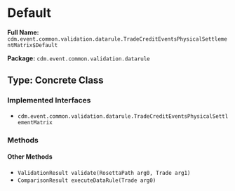 # Default

**Full Name:** `cdm.event.common.validation.datarule.TradeCreditEventsPhysicalSettlementMatrix$Default`

**Package:** `cdm.event.common.validation.datarule`

## Type: Concrete Class

### Implemented Interfaces

- `cdm.event.common.validation.datarule.TradeCreditEventsPhysicalSettlementMatrix`

### Methods

#### Other Methods

- `ValidationResult validate(RosettaPath arg0, Trade arg1)`
- `ComparisonResult executeDataRule(Trade arg0)`

